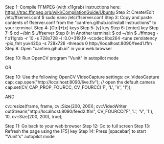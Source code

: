 Step 1: Compile FFMPEG (with x11grab)
Instructions here: https://trac.ffmpeg.org/wiki/CompilationGuide/Ubuntu
Step 2: Create/Edit /etc/ffserver.conf
$ sudo nano /etc/ffserver.conf
Step 3: Copy and paste contents of ffserver.conf from the "cantren.github.io/Install Instructions" to your terminal.
Step 4: [Ctrl]+[x] keys
Step 5: [y] key
Step 6: [enter] key
Step 7: 
$ cd ~/bin
$ ./ffserver
Step 8: In Another terminal:
$ cd ~/bin
$ ./ffmpeg -f x11grab -r 10 -s 728x728 -i :0.0+319,19 -vcodec libx264 -tune zerolatency -pix_fmt yuv420p -s 728x728 -threads 0 http://localhost:8090/feed1.ffm
Step 9: Open "cantren.gihub.io" in your web browser

Step 10: Run OpenCV program "Vunit" in autopilot mode

OR

Step 10: Use the following OpenCV VideoCapture settings:
  cv::VideoCapture cap;
  cap.open("http://localhost:8090/live.flv"); // open the default camera
  cap.set(CV_CAP_PROP_FOURCC, CV_FOURCC('F', 'L', 'V', '1'));

AND

  cv::resize(frame, frame, cv::Size(200, 200));
  cv::VideoWriter outStream("http://localhost:8090/feed2.ffm", CV_FOURCC('F', 'L', 'V', '1'), 10, cv::Size(200, 200), true);

Step 11: Go back to your web browser
Step 12: Go to full screen
Step 13: Refresh the page using the [F5] key
Step 14: Press [spacebar] to start "Vunit's" autopilot mode
